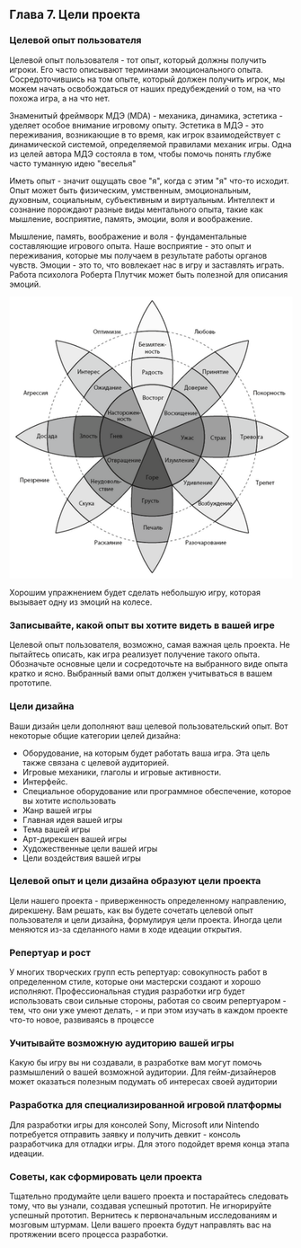 ## Глава 7. Цели проекта

### Целевой опыт пользователя

Целевой опыт пользователя - тот опыт, который должны получить игроки. Его часто описывают терминами эмоционального опыта. Сосредоточившись на том опыте, который должен получить игрок, мы можем начать освобождаться от наших предубеждений о том, на что похожа игра, а на что нет.

Знаменитый фреймворк МДЭ (MDA) - механика, динамика, эстетика - уделяет особое внимание игровому опыту. Эстетика в МДЭ - это переживания, возникающие в то время, как игрок взаимодействует с динамической системой, определяемой правилами механик игры. Одна из целей автора МДЭ состояла в том, чтобы помочь понять глубже часто туманную идею "веселья"

Иметь опыт - значит ощущать свое "я", когда с этим "я" что-то исходит. Опыт может быть физическим, умственным, эмоциональным, духовным, социальным, субъективным и виртуальным. Интеллект и сознание порождают разные виды ментального опыта, такие как мышление, восприятие, память, эмоции, воля и воображение. 

Мышление, память, воображение и воля - фундаментальные составляющие игрового опыта. Наше восприятие - это опыт и переживания, которые мы получаем в результате работы органов чувств. Эмоции - это то, что вовлекает нас в игру и заставлять играть. Работа психолога Роберта Плутчик может быть полезной для описания эмоций.

![Колесо эмоций Плутчика](images/07_project_goals_01.png)

Хорошим упражнением будет сделать небольшую игру, которая вызывает одну из эмоций на колесе.

### Записывайте, какой опыт вы хотите видеть в вашей игре

Целевой опыт пользователя, возможно, самая важная цель проекта. Не пытайтесь описать, как игра реализует получение такого опыта. Обозначьте основные цели и сосредоточьте на выбранного виде опыта кратко и ясно. Выбранный вами опыт должен учитываться в вашем прототипе. 

### Цели дизайна

Ваши дизайн цели дополняют ваш целевой пользовательский опыт. Вот некоторые общие категории целей дизайна:

* Оборудование, на которым будет работать ваша игра. Эта цель также связана с целевой аудиторией.
* Игровые механики, глаголы и игровые активности.
* Интерфейс.
* Специальное оборудование или программное обеспечение, которое вы хотите использовать
* Жанр вашей игры
* Главная идея вашей игры
* Тема вашей игры
* Арт-дирекшен вашей игры
* Художественные цели вашей игры
* Цели воздействия вашей игры

### Целевой опыт и цели дизайна образуют цели проекта

Цели нашего проекта - приверженность определенному направлению, дирекшену. Вам решать, как вы будете сочетать целевой опыт пользователя и цели дизайна, формулируя цели проекта. Иногда цели меняются из-за сделанного нами в ходе идеации открытия.

### Репертуар и рост

У многих творческих групп есть репертуар: совокупность работ в определенном стиле, которые они мастерски создают и хорошо исполняют. Профессиональная студия разработки игр будет использовать свои сильные стороны, работая со своим репертуаром - тем, что они уже умеют делать, - и при этом изучать в каждом проекте что-то новое, развиваясь в процессе

### Учитывайте возможную аудиторию вашей игры

Какую бы игру вы ни создавали, в разработке вам могут помочь размышлений о вашей возможной аудитории. Для гейм-дизайнеров может оказаться полезным подумать об интересах своей аудитории

### Разработка для специализированной игровой платформы

Для разработки игры для консолей Sony, Microsoft или Nintendo потребуется отправить заявку и получить девкит - консоль разработчика для отладки игры. Для этого подойдет время конца этапа идеации.

### Советы, как сформировать цели проекта

Тщательно продумайте цели вашего проекта и постарайтесь следовать тому, что вы узнали, создавая успешный прототип. Не игнорируйте успешный прототип. Вернитесь к первоначальным исследованиям и мозговым штурмам. Цели вашего проекта будут направлять вас на протяжении всего процесса разработки. 
